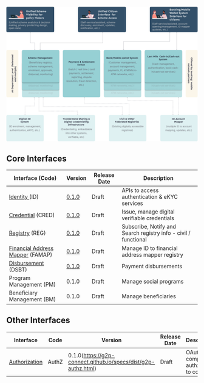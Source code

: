 
![](./images/solution_bluerpint.png)

## Core Interfaces

| Interface (Code) | Version | Release Date | Description | 
| ---------- | ----| ---- | -------------------- |
| [Identity ](./Identity.md) (ID) | [0.1.0](https://g2p-connect.github.io/specs/dist/g2p-identity.html) | Draft | APIs to access authentication & eKYC services |
| [Credential](./Credential.md) (CRED) | [0.1.0](https://g2p-connect.github.io/specs/dist/g2p-credential.html) | Draft | Issue, manage digital verifiable credentials |
| [Registry](./Registry.md) (REG) | [0.1.0](https://g2p-connect.github.io/specs/dist/g2p-registry.html) | Draft | Subscribe, Notify and Search registry info - civil / functional | 
| [Financial Address Mapper](./FinancialAddressMapper.md) (FAMAP) | [0.1.0](https://g2p-connect.github.io/specs/dist/g2p-mapper.html) | Draft | Manage ID to financial address mapper registry | 
| [Disbursement](./Disbursement.md) (DSBT) | [0.1.0](https://g2p-connect.github.io/specs/dist/g2p-disburse.html) | Draft | Payment disbursements |
| Program Management (PM) | 0.1.0 | Draft | Manage social programs | 
| Beneficiary Management (BM) | 0.1.0 | Draft | Manage beneficiaries |


## Other Interfaces  

| Interface | Code | Version | Release Date | Description | 
| --------- | -------------- | ------- | ------------ | ----------- |
| [Authorization](./Authorization.md) | AuthZ | 0.1.0(https://g2p-connect.github.io/specs/dist/g2p-authz.html) |Draft | OAuth2 compliant authz token to connect | 